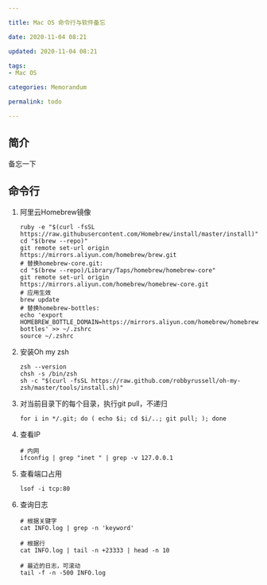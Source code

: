```yaml
---

title: Mac OS 命令行与软件备忘

date: 2020-11-04 08:21

updated: 2020-11-04 08:21

tags:
- Mac OS

categories: Memorandum

permalink: todo

---
```




## 简介

备忘一下



## 命令行

1. 阿里云Homebrew镜像

   ~~~shell
   ruby -e "$(curl -fsSL https://raw.githubusercontent.com/Homebrew/install/master/install)"
   cd "$(brew --repo)"
   git remote set-url origin https://mirrors.aliyun.com/homebrew/brew.git
   # 替换homebrew-core.git:
   cd "$(brew --repo)/Library/Taps/homebrew/homebrew-core"
   git remote set-url origin https://mirrors.aliyun.com/homebrew/homebrew-core.git
   # 应用生效
   brew update
   # 替换homebrew-bottles:
   echo 'export HOMEBREW_BOTTLE_DOMAIN=https://mirrors.aliyun.com/homebrew/homebrew-bottles' >> ~/.zshrc
   source ~/.zshrc
   ~~~

2. 安装Oh my zsh

   ~~~shell
   zsh --version
   chsh -s /bin/zsh
   sh -c "$(curl -fsSL https://raw.github.com/robbyrussell/oh-my-zsh/master/tools/install.sh)"
   ~~~

3. 对当前目录下的每个目录，执行git pull，不递归

   ~~~shell
   for i in */.git; do ( echo $i; cd $i/..; git pull; ); done
   ~~~

4. 查看IP

   ~~~shell
   # 内网
   ifconfig | grep "inet " | grep -v 127.0.0.1
   ~~~

5. 查看端口占用

   ~~~
   lsof -i tcp:80
   ~~~

6. 查询日志

   ~~~shell
   # 根据关键字
   cat INFO.log | grep -n 'keyword'
   ~~~

   ~~~shell
   # 根据行
   cat INFO.log | tail -n +23333 | head -n 10
   ~~~

   ~~~shell
   # 最近的日志，可滚动
   tail -f -n -500 INFO.log
   ~~~

   

